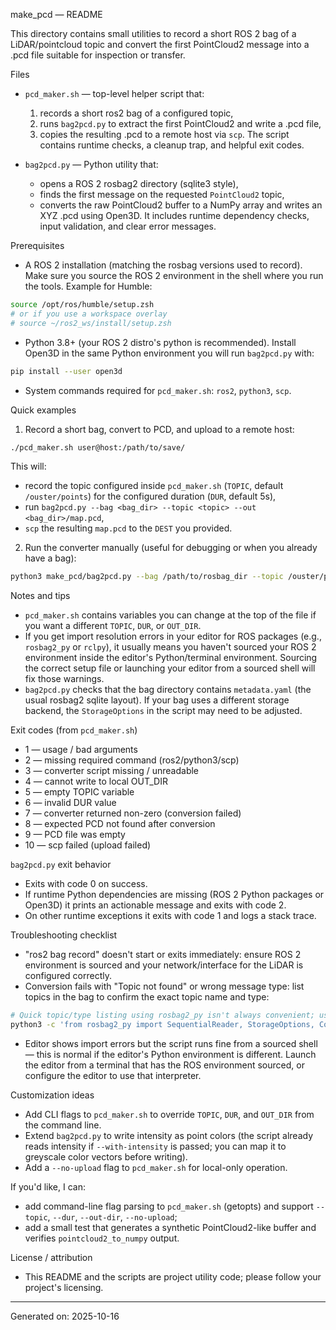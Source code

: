 make_pcd — README

This directory contains small utilities to record a short ROS 2 bag of a LiDAR/pointcloud topic and convert the first PointCloud2 message into a .pcd file suitable for inspection or transfer.

Files
- `pcd_maker.sh` — top-level helper script that:
  1. records a short ros2 bag of a configured topic,
  2. runs `bag2pcd.py` to extract the first PointCloud2 and write a .pcd file,
  3. copies the resulting .pcd to a remote host via `scp`.
  The script contains runtime checks, a cleanup trap, and helpful exit codes.

- `bag2pcd.py` — Python utility that:
  - opens a ROS 2 rosbag2 directory (sqlite3 style),
  - finds the first message on the requested `PointCloud2` topic,
  - converts the raw PointCloud2 buffer to a NumPy array and writes an XYZ .pcd using Open3D.
  It includes runtime dependency checks, input validation, and clear error messages.

Prerequisites
- A ROS 2 installation (matching the rosbag versions used to record). Make sure you source the ROS 2 environment in the shell where you run the tools. Example for Humble:

```zsh
source /opt/ros/humble/setup.zsh
# or if you use a workspace overlay
# source ~/ros2_ws/install/setup.zsh
```

- Python 3.8+ (your ROS 2 distro's python is recommended). Install Open3D in the same Python environment you will run `bag2pcd.py` with:

```zsh
pip install --user open3d
```

- System commands required for `pcd_maker.sh`: `ros2`, `python3`, `scp`.

Quick examples

1) Record a short bag, convert to PCD, and upload to a remote host:

```zsh
./pcd_maker.sh user@host:/path/to/save/
```

This will:
- record the topic configured inside `pcd_maker.sh` (`TOPIC`, default `/ouster/points`) for the configured duration (`DUR`, default 5s),
- run `bag2pcd.py --bag <bag_dir> --topic <topic> --out <bag_dir>/map.pcd`,
- `scp` the resulting `map.pcd` to the `DEST` you provided.

2) Run the converter manually (useful for debugging or when you already have a bag):

```zsh
python3 make_pcd/bag2pcd.py --bag /path/to/rosbag_dir --topic /ouster/points --out /tmp/map.pcd
```

Notes and tips
- `pcd_maker.sh` contains variables you can change at the top of the file if you want a different `TOPIC`, `DUR`, or `OUT_DIR`.
- If you get import resolution errors in your editor for ROS packages (e.g., `rosbag2_py` or `rclpy`), it usually means you haven't sourced your ROS 2 environment inside the editor's Python/terminal environment. Sourcing the correct setup file or launching your editor from a sourced shell will fix those warnings.
- `bag2pcd.py` checks that the bag directory contains `metadata.yaml` (the usual rosbag2 sqlite layout). If your bag uses a different storage backend, the `StorageOptions` in the script may need to be adjusted.

Exit codes (from `pcd_maker.sh`)
- 1 — usage / bad arguments
- 2 — missing required command (ros2/python3/scp)
- 3 — converter script missing / unreadable
- 4 — cannot write to local OUT_DIR
- 5 — empty TOPIC variable
- 6 — invalid DUR value
- 7 — converter returned non-zero (conversion failed)
- 8 — expected PCD not found after conversion
- 9 — PCD file was empty
- 10 — scp failed (upload failed)

`bag2pcd.py` exit behavior
- Exits with code 0 on success.
- If runtime Python dependencies are missing (ROS 2 Python packages or Open3D) it prints an actionable message and exits with code 2.
- On other runtime exceptions it exits with code 1 and logs a stack trace.

Troubleshooting checklist
- "ros2 bag record" doesn't start or exits immediately: ensure ROS 2 environment is sourced and your network/interface for the LiDAR is configured correctly.
- Conversion fails with "Topic not found" or wrong message type: list topics in the bag to confirm the exact topic name and type:

```zsh
# Quick topic/type listing using rosbag2_py isn't always convenient; use the provided Python utility to print available topics:
python3 -c 'from rosbag2_py import SequentialReader, StorageOptions, ConverterOptions; r=SequentialReader(); r.open(StorageOptions(uri="/path/to/bag", storage_id="sqlite3"), ConverterOptions(input_serialization_format="cdr", output_serialization_format="cdr")); print([t.name+" -> "+t.type for t in r.get_all_topics_and_types()])'
```

- Editor shows import errors but the script runs fine from a sourced shell — this is normal if the editor's Python environment is different. Launch the editor from a terminal that has the ROS environment sourced, or configure the editor to use that interpreter.

Customization ideas
- Add CLI flags to `pcd_maker.sh` to override `TOPIC`, `DUR`, and `OUT_DIR` from the command line.
- Extend `bag2pcd.py` to write intensity as point colors (the script already reads intensity if `--with-intensity` is passed; you can map it to greyscale color vectors before writing).
- Add a `--no-upload` flag to `pcd_maker.sh` for local-only operation.

If you'd like, I can:
- add command-line flag parsing to `pcd_maker.sh` (getopts) and support `--topic`, `--dur`, `--out-dir`, `--no-upload`;
- add a small test that generates a synthetic PointCloud2-like buffer and verifies `pointcloud2_to_numpy` output.

License / attribution
- This README and the scripts are project utility code; please follow your project's licensing.

---
Generated on: 2025-10-16
